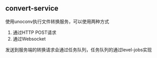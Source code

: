 ## convert-service

使用unoconv执行文件转换服务，可以使用两种方式  
1. 通过HTTP POST请求  
1. 通过Websocket

发送到服务端的转换请求会通过任务队列，任务队列的通过level-jobs实现



